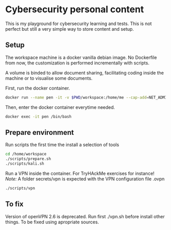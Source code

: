 # Cybersecurity personal content

This is my playground for cybersecurity learning and tests.
This is not perfect but still a very simple way to store content and setup.

## Setup

The workspace machine is a docker vanilla debian image. No Dockerfile from now,
the customization is performed incrementally with scripts.

A volume is binded to allow document sharing, facilitating coding inside the
machine or to visualise some documents.

First, run the docker container.

```bash
docker run --name pen -it -v $PWD/workspace:/home/me --cap-add=NET_ADMIN --privileged debian
```

Then, enter the docker container everytime needed.

```bash
docker exec -it pen /bin/bash
```

## Prepare environment

Run scripts the first time the install a selection of tools

```bash
cd /home/workspace
./scripts/prepare.sh
./scripts/kali.sh
```

Run a VPN inside the container. For TryHAckMe exercises for instance!
*_Note_:* A folder secrets/vpn is expected with the VPN configuration file .ovpn

```bash
./scripts/vpn
```

## To fix

Version of openVPN 2.6 is deprecated. Run first ./vpn.sh before install other
things. To be fixed using apropriate sources.